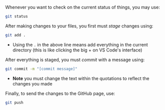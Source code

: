 Whenever you want to check on the current status of things, you may use:
```bash
git status
```

After making changes to your files, you first must *stage* changes using:
```bash
git add .
```
- Using the `.` in the above line means add everything in the current directory (this is like clicking the big + on VS Code's interface)

After everything is staged, you must *commit* with a message using:
```bash
git commit -m "[commit message]"
```
- **Note** you must change the text within the quotations to reflect the changes you made

Finally, to send the changes to the GitHub page, use:
```bash
git push
```